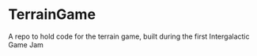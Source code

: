 # TerrainGame
A repo to hold code for the terrain game, built during the first Intergalactic Game Jam

